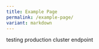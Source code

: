 ```yaml
---
title: Example Page
permalink: /example-page/
variant: markdown
---
```

testing production cluster endpoint